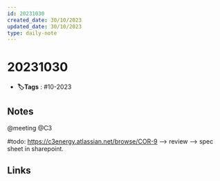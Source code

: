 ```yaml
---
id: 20231030
created_date: 30/10/2023
updated_date: 30/10/2023
type: daily-note
---
```


# 20231030
- **🏷️Tags** : #10-2023  

## Notes

@meeting 
@C3 

#todo: https://c3energy.atlassian.net/browse/COR-9 --> review --> spec sheet in sharepoint. 



## Links

